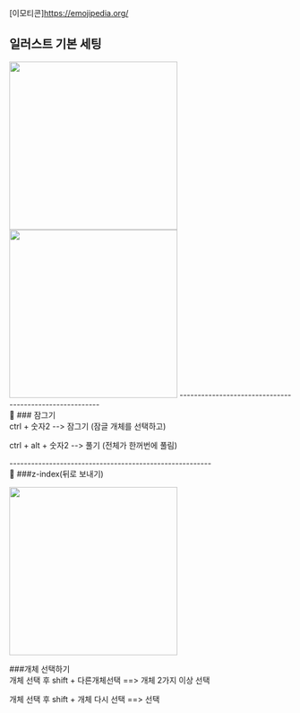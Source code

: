 [이모티콘]https://emojipedia.org/

## 일러스트 기본 세팅
<img src="https://user-images.githubusercontent.com/105650300/230839373-63446468-22ba-4d66-917e-93d0b39fc504.png" width="300px">

<img src="https://user-images.githubusercontent.com/105650300/230840347-09ece868-2fac-44a1-ab3f-0aeaf85fc774.png" width="300px">
--------------------------------------------------------<br>🙉
### 잠그기<br>
ctrl + 숫자2  --> 잠그기 (잠글 개체를 선택하고)

ctrl + alt + 숫자2 --> 풀기 (전체가 한꺼번에 풀림)

--------------------------------------------------------<br>🙈
###z-index(뒤로 보내기)

<img src="[https://user-images.githubusercontent.com/105650300/230843081-f2e8affa-54e9-4484-a9d4-1c735703a997.png](https://user-images.githubusercontent.com/105650300/230844213-846db273-23db-4c79-b89e-55a9a5023022.png)" width="300px">

###개체 선택하기
<br>
개체 선택 후 shift + 다른개체선택 ==> 개체 2가지 이상 선택

개체 선택 후 shift + 개체 다시 선택 ==> 선택 
